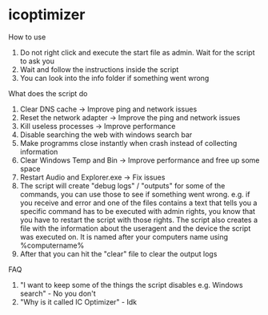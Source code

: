 # icoptimizer
                                              
How to use

1. Do not right click and execute the start file as admin. Wait for the script to ask you
2. Wait and follow the instructions inside the script 
3. You can look into the info folder if something went wrong

What does the script do

1. Clear DNS cache -> Improve ping and network issues
2.  Reset the network adapter -> Improve the ping and network issues
3. Kill useless processes -> Improve performance
4. Disable searching the web with windows search bar
5. Make programms close instantly when crash instead of collecting information
6. Clear Windows Temp and Bin -> Improve performance and free up some space
7. Restart Audio and Explorer.exe -> Fix issues
8. The script will create "debug logs" / "outputs" for some of the commands, you can use those to see if something went wrong.
   e.g. if you receive and error and one of the files contains a text that tells you a specific command has to be executed with admin rights,
   you know that you have to restart the script with those rights. The script also creates a file with the information about the useragent
   and the device the script was executed on. It is named after your computers name using %computername% 
9. After that you can hit the "clear" file to clear the output logs

FAQ

1. "I want to keep some of the things the script disables e.g. Windows search" - No you don't
2. "Why is it called IC Optimizer" - Idk
